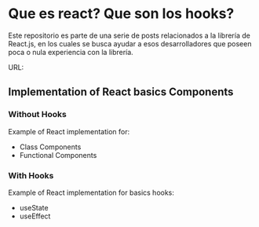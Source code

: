 # Que es react? Que son los hooks?

Este repositorio es parte de una serie de posts relacionados a la librería de React.js, en los cuales se busca ayudar a esos desarrolladores que poseen poca o nula experiencia con la librería.

URL: 

## Implementation of React basics Components

### Without Hooks

Example of React implementation for: 
- Class Components
- Functional Components

### With Hooks

Example of React implementation for basics hooks:
- useState
- useEffect